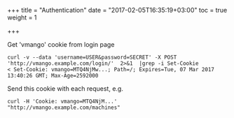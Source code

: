 +++
title = "Authentication"
date = "2017-02-05T16:35:19+03:00"
toc = true
weight = 1

+++

Get 'vmango' cookie from login page

    curl -v --data 'username=USER&password=SECRET' -X POST  'http://vmango.example.com/login/'  2>&1  |grep -i Set-Cookie
    < Set-Cookie: vmango=MTQ4NjMw...; Path=/; Expires=Tue, 07 Mar 2017 13:40:26 GMT; Max-Age=2592000

Send this cookie with each request, e.g.

    curl -H 'Cookie: vmango=MTQ4NjM...' "http://vmango.example.com/machines"
